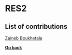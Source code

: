 # RES2

## List of contributions

[Zaineb Boukhetala](./Zaineb%20Boukhetala/README.md)

**[Go back](../../1CS.md)**